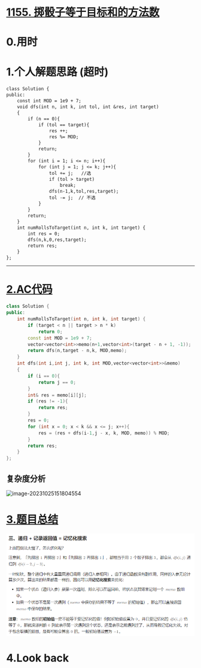 # [1155. 掷骰子等于目标和的方法数](https://leetcode.cn/problems/number-of-dice-rolls-with-target-sum/)

# 0.用时



# 1.个人解题思路 (超时)

```
class Solution {
public:
	const int MOD = 1e9 + 7;
    void dfs(int n, int k, int tol, int &res, int target)
    {
        if (n == 0){
            if (tol == target){
                res ++;
                res %= MOD;
            }
            return;
        }
        for (int i = 1; i <= n; i++){
            for (int j = 1; j <= k; j++){
                tol += j;   //选
                if (tol > target)
                    break;
                dfs(n-1,k,tol,res,target);
                tol -= j;  // 不选
            }
        }
        return;
    }
    int numRollsToTarget(int n, int k, int target) {
        int res = 0;
        dfs(n,k,0,res,target);
        return res;
    }
};
```



******************

# [2.AC代码](https://leetcode.cn/problems/number-of-dice-rolls-with-target-sum/solutions/2495836/ji-bai-100cong-ji-yi-hua-sou-suo-dao-di-421ab/?envType=daily-question&envId=2023-10-24)

```C++
class Solution {
public:
    int numRollsToTarget(int n, int k, int target) {
        if (target < n || target > n * k)
            return 0;
        const int MOD = 1e9 + 7;
        vector<vector<int>>memo(n+1,vector<int>(target - n + 1, -1));
        return dfs(n,target - n,k, MOD,memo);
    }
    int dfs(int i,int j, int k, int MOD,vector<vector<int>>&memo)
    {
        if (i == 0){
            return j == 0;
        }
        int& res = memo[i][j];
        if (res != -1){
            return res;
        }
        res = 0;
        for (int x = 0; x < k && x <= j; x++){
            res = (res + dfs(i-1,j - x, k, MOD, memo)) % MOD;
        }
        return res;
    }
};
```

## 复杂度分析

![image-20231025151804554](C:\Users\HongweiTang\AppData\Roaming\Typora\typora-user-images\image-20231025151804554.png)



# [3.题目总结](https://leetcode.cn/problems/number-of-dice-rolls-with-target-sum/solutions/2495836/ji-bai-100cong-ji-yi-hua-sou-suo-dao-di-421ab/?envType=daily-question&envId=2023-10-24)

![image-20231025151736610](https://raw.githubusercontent.com/advancingsweet/Image/main/image-20231025151736610.png)



# 4.Look back

